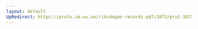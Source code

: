```yaml
---
layout: default
UpRedirect: https://pruto.im.uu.se/riksdagen-records-pdf/1873/prot-1873--ak--517.pdf
---
```

